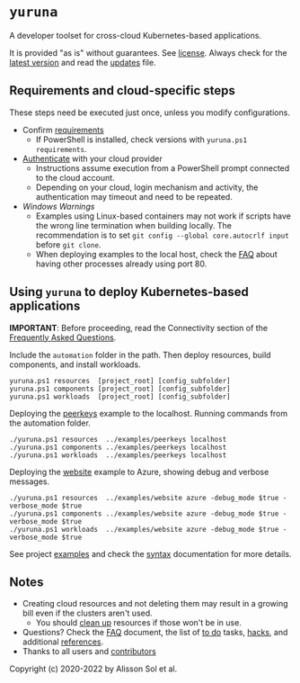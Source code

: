 # `yuruna`

A developer toolset for cross-cloud Kubernetes-based applications.

It is provided "as is" without guarantees. See [license](LICENSE.md). Always check for the [latest version](https://bit.ly/asol-yrn) and read the [updates](docs/updates.md) file.

## Requirements and cloud-specific steps

These steps need be executed just once, unless you modify configurations.

- Confirm [requirements](docs/requirements.md)
  - If PowerShell is installed, check versions with `yuruna.ps1 requirements`.
- [Authenticate](docs/authenticate.md) with your cloud provider
  - Instructions assume execution from a PowerShell prompt connected to the cloud account.
  - Depending on your cloud, login mechanism and activity, the authentication may timeout and need to be repeated.
- *Windows Warnings*
  - Examples using Linux-based containers may not work if scripts have the wrong line termination when building locally. The recommendation is to set `git config --global core.autocrlf input` before `git clone`.
  - When deploying examples to the local host, check the  [FAQ](docs/faq.md) about having other processes already using port 80.

## Using `yuruna` to deploy Kubernetes-based applications

**IMPORTANT**: Before proceeding, read the Connectivity section of the [Frequently Asked Questions](docs/faq.md).

Include the `automation` folder in the path. Then deploy resources, build components, and install workloads.

```shell
yuruna.ps1 resources  [project_root] [config_subfolder]
yuruna.ps1 components [project_root] [config_subfolder]
yuruna.ps1 workloads  [project_root] [config_subfolder]
```

Deploying the [peerkeys](examples/peerkeys/README.md) example to the localhost. Running commands from the automation folder.

```shell
./yuruna.ps1 resources  ../examples/peerkeys localhost
./yuruna.ps1 components ../examples/peerkeys localhost
./yuruna.ps1 workloads  ../examples/peerkeys localhost
```

Deploying the [website](examples/website/README.md) example to Azure, showing debug and verbose messages.

```shell
./yuruna.ps1 resources  ../examples/website azure -debug_mode $true -verbose_mode $true
./yuruna.ps1 components ../examples/website azure -debug_mode $true -verbose_mode $true
./yuruna.ps1 workloads  ../examples/website azure -debug_mode $true -verbose_mode $true
```

See project [examples](examples/README.md) and check the [syntax](docs/syntax.md) documentation for more details.

## Notes

- Creating cloud resources and not deleting them may result in a growing bill even if the clusters aren't used.
  - You should [clean up](docs/cleanup.md) resources if those won't be in use.
- Questions? Check the [FAQ](docs/faq.md) document, the list of [to do](docs/todo.md) tasks, [hacks](docs/hacks.md), and additional [references](docs/references.md).
- Thanks to all users and [contributors](docs/contributors.md)

Copyright (c) 2020-2022 by Alisson Sol et al.
